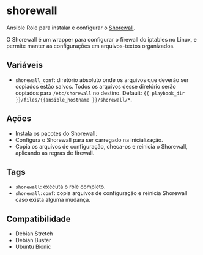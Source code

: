 # shorewall

Ansible Role para instalar e configurar o
[Shorewall](http://www.shorewall.net/).

O Shorewall é um wrapper para configurar o firewall do iptables no Linux, e
permite manter as configurações em arquivos-textos organizados.

## Variáveis

- `shorewall_conf`: diretório absoluto onde os arquivos que deverão ser copiados
  estão salvos. Todos os arquivos desse diretório serão copiados para
  `/etc/shorewall` no destino. Default: `{{ playbook_dir
  }}/files/{{ansible_hostname }}/shorewall/*`.

## Ações

- Instala os pacotes do Shorewall.
- Configura o Shorewall para ser carregado na inicialização.
- Copia os arquivos de configuração, checa-os e reinicia o Shorewall, aplicando
  as regras de firewall.

## Tags

- `shorewall`: executa o role completo.
- `shorewall:conf`: copia arquivos de configuração e reinicia Shorewall caso
  exista alguma mudança.

## Compatibilidade

- Debian Stretch
- Debian Buster
- Ubuntu Bionic
